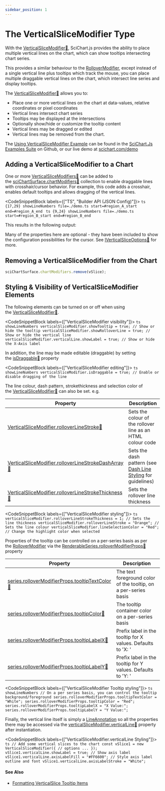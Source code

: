 ```yaml
---
sidebar_position: 1
---
```


# The VerticalSliceModifier Type

With the [VerticalSliceModifier:blue_book:](https://www.scichart.com/documentation/js/current/typedoc/classes/verticalslicemodifier.html), SciChart.js provides the ability to place multiple vertical lines on the chart, which can show tooltips intersecting chart series.

This provides a similar behaviour to the [RolloverModifier](/2d-charts/chart-modifier-api/rollover-modifier), except instead of a single vertical line plus tooltips which track the mouse, you can place multiple draggable vertical lines on the chart, which intersect line series and display tooltips.

The [VerticalSliceModifier:blue_book:](https://www.scichart.com/documentation/js/current/typedoc/classes/verticalslicemodifier.html) allows you to:

*   Place one or more vertical lines on the chart at data-values, relative coordinates or pixel coordinates
*   Vertical lines intersect chart series
*   Tooltips may be displayed at the intersections
*   Optionally show/hide or customize the tooltip content
*   Vertical lines may be dragged or edited
*   Vertical lines may be removed from the chart.

The [Using VerticalSliceModifier Example](https://scichart.com/demo/javascript/chart-vertical-slice-modifier) can be found in the [SciChart.Js Examples Suite](https://github.com/abtsoftware/scichart.js.examples) on Github, or our live demo at [scichart.com/demo](https://scichart.com/demo/javascript-line-chart)

Adding a VerticalSliceModifier to a Chart
-----------------------------------------

One or more [VerticalSliceModifiers:blue_book:](https://www.scichart.com/documentation/js/current/typedoc/classes/verticalslicemodifier.html) can be added to the [sciChartSurface.chartModifiers:blue_book:](https://www.scichart.com/documentation/js/current/typedoc/classes/scichartsurface.html#chartmodifiers) collection to enable draggable lines with crosshair/cursor behavior. For example, this code adds a crosshair, enables default tooltips and allows dragging of the vertical lines.

<CodeSnippetBlock labels={["TS", "Builder API (JSON Config)"]}>
    ```ts {17,29} showLineNumbers file=./demo.ts start=#region_A_start end=#region_A_end
    ```
    ```ts {9,24} showLineNumbers file=./demo.ts start=#region_B_start end=#region_B_end
    ```
</CodeSnippetBlock>

This results in the following output: 

<LiveDocSnippet name="./demo" />

Many of the properties here are optional - they have been included to show the configuration possibilities for the cursor. See [IVerticalSliceOptions:blue_book:](https://www.scichart.com/documentation/js/current/typedoc/interfaces/iverticalsliceoptions.html) for more.

Removing a VerticalSliceModifier from the Chart
-----------------------------------------------

```ts showLineNumbers
sciChartSurface.chartModifiers.remove(vSlice);
```

Styling & Visibility of VerticalSliceModifier Elements
------------------------------------------------------

The following elements can be turned on or off when using the [VerticalSliceModifier:blue_book:](https://www.scichart.com/documentation/js/current/typedoc/classes/verticalslicemodifier.html).


<CodeSnippetBlock labels={["VerticalSliceModifier visibility"]}>
    ```ts showLineNumbers
    verticalSliceModifier.showTooltip = true; // Show or hide the tooltip
    verticalSliceModifier.showRolloverLine = true; // Show or hide the vertical line
    verticalSliceModifier.verticalLine.showLabel = true; // Show or hide the X-Axis label
    ```
</CodeSnippetBlock>

In addition, the line may be made editable (draggable) by setting the [isDraggable:blue_book:](https://www.scichart.com/documentation/js/current/typedoc/classes/verticalslicemodifier.html#isdraggable) property


<CodeSnippetBlock labels={["VerticalSliceModifier editing"]}>
    ```ts showLineNumbers
    verticalSliceModifier.isDraggable = true; // Enable or disable dragging of the line
    ```
</CodeSnippetBlock>

The line colour, dash pattern, strokethickness and selection color of the [VerticalSliceModifier:blue_book:](https://www.scichart.com/documentation/js/current/typedoc/classes/verticalslicemodifier.html) can also be set. e.g.


| **Property** | **Description** |
|--------------|-----------------|
| [VerticalSliceModifier.rolloverLineStroke:blue_book:](https://www.scichart.com/documentation/js/current/typedoc/classes/verticalslicemodifier.html#rolloverlinestroke) | Sets the colour of the rollover line as an HTML colour code |
| [VerticalSliceModifier.rolloverLineStrokeDashArray:blue_book:](https://www.scichart.com/documentation/js/current/typedoc/classes/verticalslicemodifier.html#rolloverlinestrokedasharray) | Sets the dash pattern (see [Dash Line Styling](/2d-charts/styling-and-theming/dash-line-patterns) for guidelines) |
| [VerticalSliceModifier.rolloverLineStrokeThickness:blue_book:](https://www.scichart.com/documentation/js/current/typedoc/classes/verticalslicemodifier.html#rolloverlinestrokethickness) | Sets the rollover line thickness |

<CodeSnippetBlock labels={["VerticalSliceModifier styling"]}>
    ```ts
    verticalSliceModifier.rolloverLineStrokeThickness = 1; // Sets the line thickness
    verticalSliceModifier.rolloverLineStroke = "Orange"; // Sets the line colour
    verticalSliceModifier.lineSelectionColor = "Red"; // Change the highlight color when selected
    ```
</CodeSnippetBlock>

Properties of the tooltip can be controlled on a per-series basis as per the [RolloverModifier](/2d-charts/chart-modifier-api/rollover-modifier) via the [RenderableSeries.rolloverModifierProps:blue_book:](https://www.scichart.com/documentation/js/current/typedoc/classes/rollovermodifierrenderableseriesprops.html) property

| **Property** | **Description** |
|--------------|-----------------|
| [series.rolloverModifierProps.tooltipTextColor:blue_book:](https://www.scichart.com/documentation/js/current/typedoc/classes/rollovermodifierrenderableseriesprops.html#tooltiptextcolor) | The text foreground color of the tooltip, on a per-series basis |
| [series.rolloverModifierProps.tooltipColor:blue_book:](https://www.scichart.com/documentation/js/current/typedoc/classes/rollovermodifierrenderableseriesprops.html#tooltipcolor) | The tooltip container color on a per-series basis |
| [series.rolloverModifierProps.tooltipLabelX:blue_book:](https://www.scichart.com/documentation/js/current/typedoc/classes/rollovermodifierrenderableseriesprops.html#tooltiplabelx) | Prefix label in the tooltip for X values. Defaults to 'X: ' |
| [series.rolloverModifierProps.tooltipLabelY:blue_book:](https://www.scichart.com/documentation/js/current/typedoc/classes/rollovermodifierrenderableseriesprops.html#tooltiplabely) | Prefix label in the tooltip for Y values. Defaults to 'Y: ' |


<CodeSnippetBlock labels={["VerticalSliceModifier Tooltip styling"]}>
    ```ts showLineNumbers
    // On a per series basis, you can control the tooltip background/foreground
    series.rolloverModifierProps.tooltipTextColor = "White";
    series.rolloverModifierProps.tooltipColor = "Red";
    series.rolloverModifierProps.tooltipLabelX = "X Value:";
    series.rolloverModifierProps.tooltipLabelY = "Y Value:";
    ```
</CodeSnippetBlock>

Finally, the vertical line itself is simply a [LineAnnotation](/2d-charts/annotations-api/line-annotation) so all the properties there may be accessed via the [verticalSliceModifier.verticalLine:blue_book:](https://www.scichart.com/documentation/js/current/typedoc/classes/verticalslicemodifier.html#verticalline) property after instantiation.

<CodeSnippetBlock labels={["VerticalSliceModifier.verticalLine Styling"]}>
    ```ts
    // Add some vertical slices to the chart
    const vSlice1 = new VerticalSliceModifier({
        // options ...
    });
    vSlice1.verticalLine.showLabel = true; // Show axis label
    vSlice1.verticalLine.axisLabelFill = "#FF6600"; // Style axis label outline and font
    vSlice1.verticalLine.axisLabelStroke = "White";
    ```
</CodeSnippetBlock>

#### See Also

* [Formatting VerticalSlice Tooltip Items](/2d-charts/chart-modifier-api/vertical-slice-modifier/formatting-vertical-slice-tooltip-items)